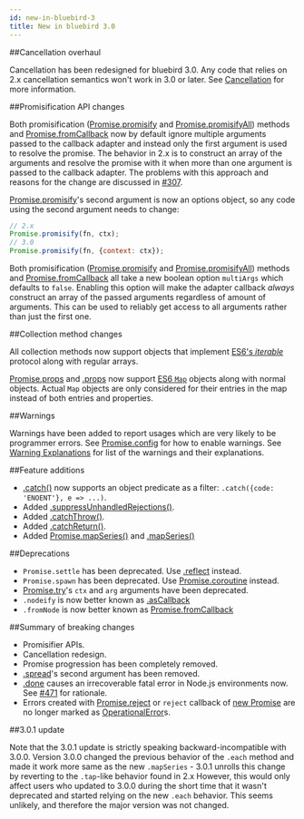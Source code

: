```yaml
---
id: new-in-bluebird-3
title: New in bluebird 3.0
---
```


##Cancellation overhaul

Cancellation has been redesigned for bluebird 3.0. Any code that relies on 2.x cancellation semantics won't work in 3.0 or later. See [Cancellation]() for more information.

##Promisification API changes

Both promisification \([Promise.promisify]() and [Promise.promisifyAll]()\) methods and [Promise.fromCallback]() now by default ignore multiple arguments passed to the callback adapter and instead only the first argument is used to resolve the promise. The behavior in 2.x is to construct an array of the arguments and resolve the promise with it when more than one argument is passed to the callback adapter. The problems with this approach and reasons for the change are discussed in [#307]().

[Promise.promisify]()'s second argument is now an options object, so any code using the second argument needs to change:

```js
// 2.x
Promise.promisify(fn, ctx);
// 3.0
Promise.promisify(fn, {context: ctx});
```

Both promisification \([Promise.promisify]() and [Promise.promisifyAll]()\) methods and [Promise.fromCallback]() all take a new boolean option `multiArgs` which defaults to `false`. Enabling this option will make the adapter callback *always* construct an array of the passed arguments regardless of amount of arguments. This can be used to reliably get access to all arguments rather than just the first one.

##Collection method changes

All collection methods now support objects that implement [ES6's *iterable*](https://developer.mozilla.org/en-US/docs/Web/JavaScript/Reference/Iteration_protocols) protocol along with regular arrays.

[Promise.props]() and [.props]() now support [ES6 `Map`](https://developer.mozilla.org/en-US/docs/Web/JavaScript/Reference/Global_Objects/Map) objects along with normal objects. Actual `Map` objects are only considered for their entries in the map instead of both entries and properties.


##Warnings

Warnings have been added to report usages which are very likely to be programmer errors. See [Promise.config]() for how to enable warnings. See [Warning Explanations](warning-explanations.html) for list of the warnings and their explanations.

##Feature additions

- [.catch\(\)]() now supports an object predicate as a filter: `.catch({code: 'ENOENT'}, e => ...)`.
- Added [.suppressUnhandledRejections\(\)]().
- Added [.catchThrow\(\)]().
- Added [.catchReturn\(\)]().
- Added [Promise.mapSeries\(\)]() and [.mapSeries\(\)]()

##Deprecations

- `Promise.settle` has been deprecated. Use [.reflect]() instead.
- `Promise.spawn` has been deprecated. Use [Promise.coroutine]() instead.
- [Promise.try]()'s `ctx` and `arg` arguments have been deprecated.
- `.nodeify` is now better known as [.asCallback]()
- `.fromNode` is now better known as [Promise.fromCallback]()


##Summary of breaking changes

- Promisifier APIs.
- Cancellation redesign.
- Promise progression has been completely removed.
- [.spread]()'s second argument has been removed.
- [.done]() causes an irrecoverable fatal error in Node.js environments now. See [#471]() for rationale.
- Errors created with [Promise.reject]() or `reject` callback of [new Promise]() are no longer marked as [OperationalError]()s.

##3.0.1 update

Note that the 3.0.1 update is strictly speaking backward-incompatible with 3.0.0. Version 3.0.0 changed the previous behavior of the `.each` method and made it work more same as the new `.mapSeries` - 3.0.1 unrolls this change by reverting to the `.tap`-like behavior found in 2.x However, this would only affect users who updated to 3.0.0 during the short time that it wasn't deprecated and started relying on the new `.each` behavior. This seems unlikely, and therefore the major version was not changed.
